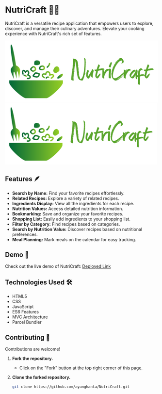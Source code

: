 # NutriCraft 🍲✨

NutriCraft is a versatile recipe application that empowers users to explore, discover, and manage their culinary adventures. Elevate your cooking experience with NutriCraft's rich set of features.

![NutriCraft](./img/main-logo.png)
<img src="./img/main-logo.png" alt="NutriCraft" style="width:500px;">

## Features 🪶

- **Search by Name:** Find your favorite recipes effortlessly.
- **Related Recipes:** Explore a variety of related recipes.
- **Ingredients Display:** View all the ingredients for each recipe.
- **Nutrition Values:** Access detailed nutrition information.
- **Bookmarking:** Save and organize your favorite recipes.
- **Shopping List:** Easily add ingredients to your shopping list.
- **Filter by Category:** Find recipes based on categories.
- **Search by Nutrition Value:** Discover recipes based on nutritional preferences.
- **Meal Planning:** Mark meals on the calendar for easy tracking.

## Demo 🚀

Check out the live demo of NutriCraft: [Deployed Link](your-deployed-link)

## Technologies Used 🛠️

- HTML5
- CSS
- JavaScript
- ES6 Features
- MVC Architecture
- Parcel Bundler

## Contributing 🤝

Contributions are welcome!

1. **Fork the repository.**

   - Click on the "Fork" button at the top right corner of this page.

2. **Clone the forked repository.**
   ```bash
   git clone https://github.com/ayanghanta/NutriCraft.git
   ```
